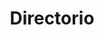 ---
layout: page
title: Directorio
#background_style: bg-info
#background_image: url('/assets/img/backgrounds/image-from-rawpixel-id-1199650-jpeg.jpg')
# Add a link to the the top menu
background_image_: /assets/img/backgrounds/image-from-rawpixel-id-1199650-jpeg.jpg

menus:
  header:
    title: Links
    weight: 2

user: Dr. Luis Miguel
image: assets/img/members/person5.jpg
summary: Lorem ipsum dolor sit amet, consectetur adipiscing elit. Aenean quis vulputate eros, nec accumsan est. Vestibulum ante ipsum primis in faucibus orci luctus et ultrices posuere cubilia curae; Maecenas sit amet pulvinar diam. Donec rhoncus luctus mauris a commodo. Proin dictum tortor ac turpis laoreet sollicitudin. Morbi semper lectus in condimentum pulvinar. Vivamus ullamcorper risus a mi tristique aliquet. Donec fringilla eros vel varius imperdiet. Nulla suscipit est egestas ex vehicula pulvinar. Nulla facilisi. Interdum et malesuada fames ac ante ipsum primis in faucibus. In blandit interdum libero, eu tempus ante. Fusce mollis tristique laoreet. Quisque tempus urna lectus. 

id_: Luis1
correo: bla@gmail.com


sections:
- type: timeline.html
  section_id: timelineLuis
  title: Trayectoria
  background_style: bg-dark text-primary
  last_image: /assets/img/timeline-end.png
  actions:
    - image: /assets/img/portfolio/thumbnails/1.jpg
      title: >+
        2017-2018
        **Humble Beginnings**
      text: >-
        We begun with small group of people willing to work hard and make our
        teaching skills worth , in front of all others!
    - image: /assets/img/portfolio/thumbnails/2.jpg
      title: >+
        November 2019
        An Coaching started
      text: >-
        We started to gather like minded people and started our stategies
        and future plans to them. As a result , interested people joined us!

- type: address.html
  section_id: address
  title: You are welcome!
  map: https://www.google.com/maps/embed?pb=!1m18!1m12!1m3!1d2949.1784803899586!2d-71.56614568458906!3d42.338717979188324!2m3!1f0!2f0!3f0!3m2!1i1024!2i768!4f13.1!3m3!1m2!1s0x0%3A0x6335220b7c08850a!2sMarlborough%20District%20Court!5e0!3m2!1sen!2sbg!4v1583193778570!5m2!1sen!2sbg
  address:
    title: Address
    text: >
      45 Williams St,<br/>
      Marlborough, MA 01752,<br/>
      United States
  phone:
    title: Phones
    text: >
      +1 (202) 555-014<br/>
      +1 (202) 555-015
- type: paragraph.html
  section_id: help
  title: Get some help!
  text: >+
    There is a quick reference and showscase of Markdown Syntax Here:

    * [Markdown Syntax Here](https://github.com/adam-p/markdown-here/wiki/Markdown-Cheatsheet).

    * [John Gruber's original spec](http://daringfireball.net/projects/markdown/).

    * [Github-flavored Markdown info page](http://github.github.com/github-flavored-markdown/).

- type: paragraph.html
  section_id: more-to-come
  title: No HTML!
#  background_style: bg-info
#  text_style: text-left text-white
  actions:
   - title: Markdown is fun!
     class: btn-info
     url: '#'
  text: >+
    ### Typographic replacements

    Enable typographer option to see result.

    (c) (C) (r) (R) (tm) (TM) (p) (P) +-

    test.. test... test..... test?..... test!....

    !!!!!! ???? ,,  -- ---

    "Smartypants, double quotes" and 'single quotes'


    ### Emphasis

    **This is bold text**

    __This is bold text__

    *This is italic text*

    _This is italic text_

    ~~Strikethrough~~


    ### Blockquotes

    > Blockquotes can also be nested...
    >> ...by using additional greater-than signs right next to each other...
    > > > ...or with spaces between arrows.

    ### Lists

    Unordered

    + Create a list by starting a line with `+`, `-`, or `*`
    + Sub-lists are made by indenting 2 spaces:
    - Marker character change forces new list start:
      * Ac tristique libero volutpat at
      + Facilisis in pretium nisl aliquet
      - Nulla volutpat aliquam velit
    + Very easy!

    Ordered

    1. Lorem ipsum dolor sit amet
    2. Consectetur adipiscing elit
    3. Integer molestie lorem at massa


---